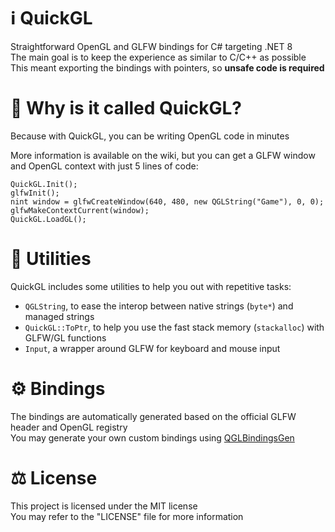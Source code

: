# ℹ QuickGL
Straightforward OpenGL and GLFW bindings for C# targeting .NET 8<br>
The main goal is to keep the experience as similar to C/C++ as possible<br>
This meant exporting the bindings with pointers, so **unsafe code is required**

# 🤔 Why is it called QuickGL?
Because with QuickGL, you can be writing OpenGL code in minutes<br>

More information is available on the wiki, but you can get a GLFW window and OpenGL context with just 5 lines of code:
```
QuickGL.Init();
glfwInit();
nint window = glfwCreateWindow(640, 480, new QGLString("Game"), 0, 0);
glfwMakeContextCurrent(window);
QuickGL.LoadGL();
```

# 🔧 Utilities
QuickGL includes some utilities to help you out with repetitive tasks:
- `QGLString`, to ease the interop between native strings (`byte*`) and managed strings
- `QuickGL::ToPtr`, to help you use the fast stack memory (`stackalloc`) with GLFW/GL functions
- `Input`, a wrapper around GLFW for keyboard and mouse input

# ⚙ Bindings
The bindings are automatically generated based on the official GLFW header and OpenGL registry<br>
You may generate your own custom bindings using [QGLBindingsGen](https://github.com/vlOd2/QGLBindingsGen)

# ⚖ License
This project is licensed under the MIT license
<br>
You may refer to the "LICENSE" file for more information

